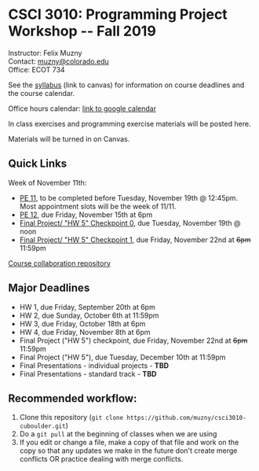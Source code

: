 CSCI 3010: Programming Project Workshop -- Fall 2019
=====================

Instructor: Felix Muzny  
Contact: muzny@colorado.edu  
Office: ECOT 734  

See the  [syllabus](https://canvas.colorado.edu/courses/51530/files/6645958?module_item_id=1506782) (link to canvas) for information on course deadlines and the course calendar.

Office hours calendar: [link to google calendar](https://calendar.google.com/calendar/embed?src=colorado.edu_s9nphjmab2gjb2f3lq4n9tg7vk%40group.calendar.google.com&ctz=America%2FDenver)

In class exercises and programming exercise materials will be posted here.

Materials will be turned in on Canvas.

Quick Links
-------------
Week of November 11th:
- [PE 11](programming_exercises/pe11.md), to be completed before Tuesday, November 19th @ 12:45pm. Most appointment slots will be the week of 11/11.
- [PE 12](programming_exercises/pe12.md), due Friday, November 15th at 6pm
- [Final Project/ "HW 5" Checkpoint 0](homework/hw5_finalproject/), due Tuesday, November 19th @ noon
- [Final Project/ "HW 5" Checkpoint 1](homework/hw5_finalproject/), due Friday, November 22nd at <s>6pm</s> 11:59pm

[Course collaboration repository](https://github.com/muzny/csci3010-fall2019-collab)

Major Deadlines
-------------
- HW 1, due Friday, September 20th at 6pm
- HW 2, due Sunday, October 6th at 11:59pm
- HW 3, due Friday, October 18th at 6pm
- HW 4, due Friday, November 8th at 6pm
- Final Project ("HW 5") checkpoint, due Friday, November 22nd at <s>6pm</s> 11:59pm
- Final Project ("HW 5"), due Tuesday, December 10th at 11:59pm
- Final Presentations - individual projects - __TBD__
- Final Presentations - standard track - __TBD__

Recommended workflow:
---------------
1. Clone this repository (`git clone https://github.com/muzny/csci3010-cuboulder.git`)
2. Do a `git pull` at the beginning of classes when we are using 
3. If you edit or change a file, make a copy of that file and work on the copy so that any updates we make in the future don't create merge conflicts OR practice dealing with merge conflicts. 

